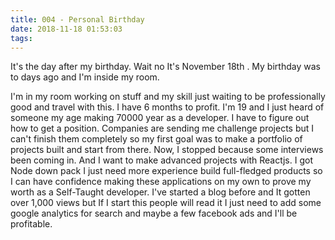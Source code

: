 ```yaml
---
title: 004 - Personal Birthday
date: 2018-11-18 01:53:03
tags: 
---
```


It's the day after my birthday. Wait no It's November 18th . My birthday was to days ago and I'm inside my room.

I'm in my room working on stuff and my skill just waiting to be professionally good and travel with this. I have 6 months to profit. I'm 19 and I just heard of someone my age making 70000 year as a developer. I have to figure out how to get a position. Companies are sending me challenge projects but I can't finish them completely so my first goal was to make a portfolio of projects built and start from there. Now, I stopped because some interviews been coming in. And I want to make advanced projects with Reactjs. I got Node down pack I just need more experience build full-fledged products so I can have confidence making these applications on my own to prove my worth as a Self-Taught developer. I've started a blog before and It gotten over 1,000 views but If I start this people will read it I just need to add some google analytics for search and maybe a few
facebook ads and I'll be profitable.
